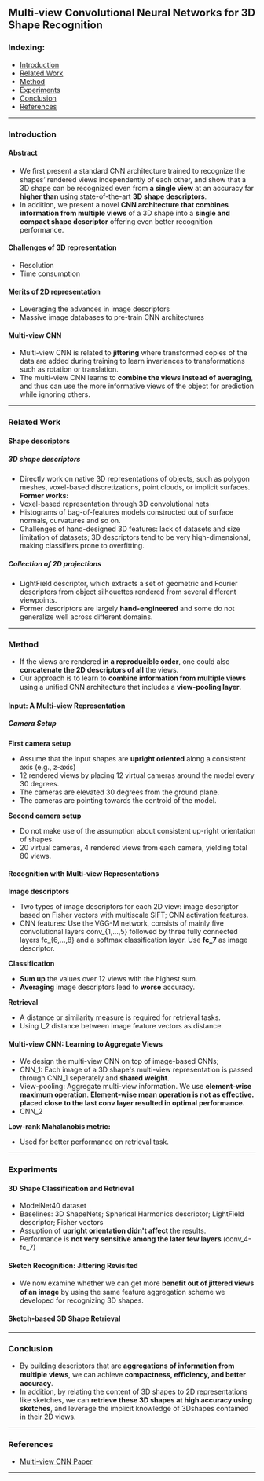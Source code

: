 ## Multi-view Convolutional Neural Networks for 3D Shape Recognition

### Indexing:
- [Introduction](#Introduction)
- [Related Work](#Related-Work)
- [Method](#Method)
- [Experiments](#Experiments)
- [Conclusion](#Conclusion)
- [References](#References)

---
### Introduction
#### Abstract
- We ﬁrst present a standard CNN architecture trained to recognize the shapes’ rendered views independently of each other, and show that
a 3D shape can be recognized even from **a single view** at an accuracy far **higher than** using state-of-the-art **3D shape descriptors**.
- In addition, we present a novel **CNN architecture that combines information from multiple views** of a 3D shape into a **single and compact shape descriptor** offering even better recognition performance. 

#### Challenges of 3D representation
- Resolution
- Time consumption

#### Merits of 2D representation
- Leveraging the advances in image descriptors
- Massive image databases to pre-train CNN architectures

#### Multi-view CNN
- Multi-view CNN is related to **jittering** where transformed copies of the data are added during training to learn invariances to transformations such as rotation or translation.
- The multi-view CNN learns to **combine the views instead of averaging**, and thus can use the more informative views of the object for prediction while ignoring others. 

---
### Related Work
#### Shape descriptors
##### 3D shape descriptors 
- Directly work on native 3D representations of objects, such as polygon meshes, voxel-based discretizations, point clouds, or implicit surfaces.
**Former works:**
- Voxel-based representation through 3D convolutional nets
- Histograms of bag-of-features models constructed out of surface normals, curvatures and so on.
- Challenges of hand-designed 3D features: lack of datasets and size limitation of datasets; 3D descriptors tend to be very high-dimensional, making classifiers prone to overfitting.

##### Collection of 2D projections
- LightField descriptor, which extracts a set of geometric and Fourier descriptors from object silhouettes rendered from several different viewpoints.
- Former descriptors are largely **hand-engineered** and some do not generalize well across different domains.

---
### Method
- If the views are rendered **in a reproducible order**, one could also **concatenate the 2D descriptors of all** the views.
- Our approach is to learn to **combine information from multiple views** using a uniﬁed CNN architecture that includes a **view-pooling layer**.

#### Input: A Multi-view Representation
##### Camera Setup
**First camera setup**
- Assume that the input shapes are **upright oriented** along a consistent axis (e.g., z-axis)
- 12 rendered views by placing 12 virtual cameras around the model every 30 degrees.
- The cameras are elevated 30 degrees from the ground plane.
- The cameras are pointing towards the centroid of the model.

**Second camera setup**
- Do not make use of the assumption about consistent up-right orientation of shapes.
- 20 virtual cameras, 4 rendered views from each camera, yielding total 80 views.

#### Recognition with Multi-view Representations
**Image descriptors**
- Two types of image descriptors for each 2D view: image descriptor based on Fisher vectors with multiscale SIFT; CNN activation features.
- CNN features: Use the VGG-M network, consists of mainly five convolutional layers conv_{1,...,5} followed by three fully connected layers fc_{6,...,8} and a softmax classification layer. Use **fc_7** as image descriptor.

**Classification**
- **Sum up** the values over 12 views with the highest sum.
- **Averaging** image descriptors lead to **worse** accuracy.

**Retrieval**
- A distance or similarity measure is required for retrieval tasks.
- Using l_2 distance between image feature vectors as distance.

#### Multi-view CNN: Learning to Aggregate Views
- We design the multi-view CNN on top of image-based CNNs;
- CNN_1: Each image of a 3D shape's multi-view representation is passed through CNN_1 seperately and **shared weight**.
- View-pooling: Aggregate multi-view information. We use **element-wise maximum operation**. **Element-wise mean operation is not as effective.** **placed close to the last conv layer resulted in optimal performance.**
- CNN_2


**Low-rank Mahalanobis metric:**
- Used for better performance on retrieval task.

---
### Experiments
#### 3D Shape Classification and Retrieval
- ModelNet40 dataset
- Baselines: 3D ShapeNets; Spherical Harmonics descriptor; LightField descriptor; Fisher vectors
- Assuption of **upright orientation didn't affect** the results.
- Performance is **not very sensitive among the later few layers** (conv_4-fc_7)

#### Sketch Recognition: Jittering Revisited
- We now examine whether we can get more **beneﬁt out of jittered views of an image** by using the same feature aggregation scheme we developed for recognizing 3D shapes.

#### Sketch-based 3D Shape Retrieval

---
### Conclusion
- By building descriptors that are **aggregations of information from multiple views**, we can achieve **compactness, efﬁciency, and better accuracy**.
- In addition, by relating the content of 3D shapes to 2D representations like sketches, we can **retrieve these 3D shapes at high accuracy using sketches**, and leverage the implicit knowledge of 3Dshapes contained in their 2D views. 

---
### References
- [Multi-view CNN Paper](http://vis-www.cs.umass.edu/mvcnn/docs/su15mvcnn.pdf)

---
